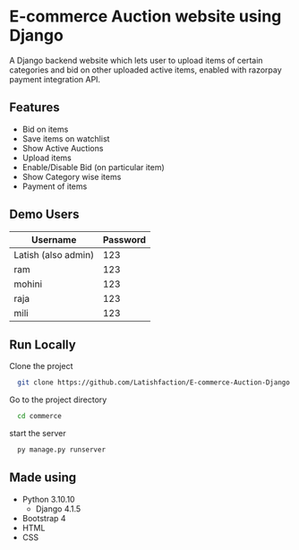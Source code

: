# E-commerce Auction website using Django
A Django backend website which lets user to upload items of certain categories and bid on other uploaded active items, enabled with razorpay payment integration API.

## Features

- Bid on items
- Save items on watchlist
- Show Active Auctions
- Upload items
- Enable/Disable Bid (on particular item)
- Show Category wise items
- Payment of items

## Demo Users
Username  | Password
------------- | -------------
Latish (also admin)  | 123
ram  | 123
mohini  | 123
raja  | 123
mili  | 123

## Run Locally

Clone the project

```bash
  git clone https://github.com/Latishfaction/E-commerce-Auction-Django.git
```

Go to the project directory

```bash
  cd commerce
```

start the server

```bash
  py manage.py runserver
```

## Made using
- Python 3.10.10
    - Django 4.1.5
- Bootstrap 4
- HTML
- CSS
